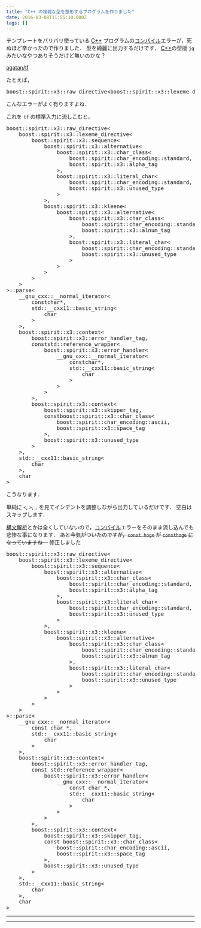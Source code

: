 ```yaml
---
title: "C++ の複雑な型を整形するプログラムを作りました"
date: 2016-03-08T11:55:10.000Z
tags: []
---
```


<p>テンプレートをバリバリ使っている <a class="keyword" href="http://d.hatena.ne.jp/keyword/C%2B%2B">C++</a> プログラムの<a class="keyword" href="http://d.hatena.ne.jp/keyword/%A5%B3%A5%F3%A5%D1%A5%A4%A5%EB">コンパイル</a>エラーが，死ぬほど辛かったので作りました．
型を綺麗に出力するだけです．
<a class="keyword" href="http://d.hatena.ne.jp/keyword/C%2B%2B">C++</a>の型版 <code>jq</code> みたいなやつありそうだけど無いのかな？</p>

<p><a href="https://github.com/agatan/tf">agatan/tf</a></p>

<p>たとえば，</p>

<pre class="code lang-cpp" data-lang="cpp" data-unlink>boost::spirit::x3::raw_directive&lt;boost::spirit::x3::lexeme_directive&lt;boost::spirit::x3::sequence&lt;boost::spirit::x3::alternative&lt;boost::spirit::x3::char_class&lt;boost::spirit::char_encoding::standard, boost::spirit::x3::alpha_tag&gt;, boost::spirit::x3::literal_char&lt;boost::spirit::char_encoding::standard, boost::spirit::x3::unused_type&gt; &gt;, boost::spirit::x3::kleene&lt;boost::spirit::x3::alternative&lt;boost::spirit::x3::char_class&lt;boost::spirit::char_encoding::standard, boost::spirit::x3::alnum_tag&gt;, boost::spirit::x3::literal_char&lt;boost::spirit::char_encoding::standard, boost::spirit::x3::unused_type&gt; &gt; &gt; &gt; &gt; &gt;::parse&lt;__gnu_cxx::__normal_iterator&lt;<span class="synType">const</span> <span class="synType">char</span> *, std::__cxx11::basic_string&lt;<span class="synType">char</span>&gt; &gt;, boost::spirit::x3::context&lt;boost::spirit::x3::error_handler_tag, <span class="synType">const</span> std::reference_wrapper&lt;boost::spirit::x3::error_handler&lt;__gnu_cxx::__normal_iterator&lt;<span class="synType">const</span> <span class="synType">char</span> *, std::__cxx11::basic_string&lt;<span class="synType">char</span>&gt; &gt; &gt; &gt;, boost::spirit::x3::context&lt;boost::spirit::x3::skipper_tag, <span class="synType">const</span> boost::spirit::x3::char_class&lt;boost::spirit::char_encoding::ascii, boost::spirit::x3::space_tag&gt;, boost::spirit::x3::unused_type&gt; &gt;, std::__cxx11::basic_string&lt;<span class="synType">char</span>&gt;, <span class="synType">char</span>&gt;
</pre>

<p>こんなエラーがよく有りますよね．</p>

<p>これを <code>tf</code> の標準入力に流しこむと，</p>

<pre class="code lang-cpp" data-lang="cpp" data-unlink>boost::spirit::x3::raw_directive&lt;
    boost::spirit::x3::lexeme_directive&lt;
        boost::spirit::x3::sequence&lt;
            boost::spirit::x3::alternative&lt;
                boost::spirit::x3::char_class&lt;
                    boost::spirit::char_encoding::standard,
                    boost::spirit::x3::alpha_tag
                &gt;,
                boost::spirit::x3::literal_char&lt;
                    boost::spirit::char_encoding::standard,
                    boost::spirit::x3::unused_type
                &gt;
            &gt;,
            boost::spirit::x3::kleene&lt;
                boost::spirit::x3::alternative&lt;
                    boost::spirit::x3::char_class&lt;
                        boost::spirit::char_encoding::standard,
                        boost::spirit::x3::alnum_tag
                    &gt;,
                    boost::spirit::x3::literal_char&lt;
                        boost::spirit::char_encoding::standard,
                        boost::spirit::x3::unused_type
                    &gt;
                &gt;
            &gt;
        &gt;
    &gt;
&gt;::parse&lt;
    __gnu_cxx::__normal_iterator&lt;
        constchar*,
        std::__cxx11::basic_string&lt;
            <span class="synType">char</span>
        &gt;
    &gt;,
    boost::spirit::x3::context&lt;
        boost::spirit::x3::error_handler_tag,
        conststd::reference_wrapper&lt;
            boost::spirit::x3::error_handler&lt;
                __gnu_cxx::__normal_iterator&lt;
                    constchar*,
                    std::__cxx11::basic_string&lt;
                        <span class="synType">char</span>
                    &gt;
                &gt;
            &gt;
        &gt;,
        boost::spirit::x3::context&lt;
            boost::spirit::x3::skipper_tag,
            constboost::spirit::x3::char_class&lt;
                boost::spirit::char_encoding::ascii,
                boost::spirit::x3::space_tag
            &gt;,
            boost::spirit::x3::unused_type
        &gt;
    &gt;,
    std::__cxx11::basic_string&lt;
        <span class="synType">char</span>
    &gt;,
    <span class="synType">char</span>
&gt;
</pre>

<p>こうなります．</p>

<p>単純に <code>&lt;</code>, <code>&gt;</code>, <code>,</code> を見てインデントを調整しながら出力しているだけです．
空白はスキップします．</p>

<p><a class="keyword" href="http://d.hatena.ne.jp/keyword/%B9%BD%CA%B8%B2%F2%C0%CF">構文解析</a>とかは全くしていないので，<a class="keyword" href="http://d.hatena.ne.jp/keyword/%A5%B3%A5%F3%A5%D1%A5%A4%A5%EB">コンパイル</a>エラーをそのまま流し込んでも悲惨な事になります．
<del>あと今気がついたのですが，<code>const hoge</code> が <code>consthoge</code> になっていますね．</del>
修正しました</p>

<pre class="code lang-cpp" data-lang="cpp" data-unlink>boost::spirit::x3::raw_directive&lt;
    boost::spirit::x3::lexeme_directive&lt;
        boost::spirit::x3::sequence&lt;
            boost::spirit::x3::alternative&lt;
                boost::spirit::x3::char_class&lt;
                    boost::spirit::char_encoding::standard,
                    boost::spirit::x3::alpha_tag
                &gt;,
                boost::spirit::x3::literal_char&lt;
                    boost::spirit::char_encoding::standard,
                    boost::spirit::x3::unused_type
                &gt;
            &gt;,
            boost::spirit::x3::kleene&lt;
                boost::spirit::x3::alternative&lt;
                    boost::spirit::x3::char_class&lt;
                        boost::spirit::char_encoding::standard,
                        boost::spirit::x3::alnum_tag
                    &gt;,
                    boost::spirit::x3::literal_char&lt;
                        boost::spirit::char_encoding::standard,
                        boost::spirit::x3::unused_type
                    &gt;
                &gt;
            &gt;
        &gt;
    &gt;
&gt;::parse&lt;
    __gnu_cxx::__normal_iterator&lt;
        <span class="synType">const</span> <span class="synType">char</span> *,
        std::__cxx11::basic_string&lt;
            <span class="synType">char</span>
        &gt;
    &gt;,
    boost::spirit::x3::context&lt;
        boost::spirit::x3::error_handler_tag,
        <span class="synType">const</span> std::reference_wrapper&lt;
            boost::spirit::x3::error_handler&lt;
                __gnu_cxx::__normal_iterator&lt;
                    <span class="synType">const</span> <span class="synType">char</span> *,
                    std::__cxx11::basic_string&lt;
                        <span class="synType">char</span>
                    &gt;
                &gt;
            &gt;
        &gt;,
        boost::spirit::x3::context&lt;
            boost::spirit::x3::skipper_tag,
            <span class="synType">const</span> boost::spirit::x3::char_class&lt;
                boost::spirit::char_encoding::ascii,
                boost::spirit::x3::space_tag
            &gt;,
            boost::spirit::x3::unused_type
        &gt;
    &gt;,
    std::__cxx11::basic_string&lt;
        <span class="synType">char</span>
    &gt;,
    <span class="synType">char</span>
&gt;
</pre>

---

---
